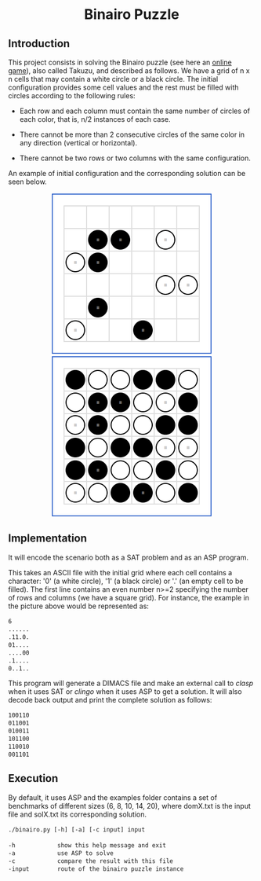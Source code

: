 <h1 align="center">Binairo Puzzle</h1>

## Introduction
This project consists in solving the Binairo puzzle (see here an [online game](https://www.puzzle-binairo.com)), also called
Takuzu, and described as follows. We have a grid of n x n cells that may contain a white circle or a black circle. The initial
configuration provides some cell values and the rest must be filled with circles according to the following rules:

- Each row and each column must contain the same number of circles of each color, that is, n/2 instances of each case.

- There cannot be more than 2 consecutive circles of the same color in any direction (vertical or horizontal).

- There cannot be two rows or two columns with the same configuration.

An example of initial configuration and the corresponding solution can be seen below. 

<div align="center">
  <img alt="Figure 1" src="img/figure1.png"/>
  <img alt="Figure 2" src="img/figure2.png"/>
</div>

## Implementation

It will encode the scenario both as a SAT problem and as an ASP program.

This takes an ASCII file <inputfile> with the initial grid where each cell contains a character: '0' (a white circle),
'1' (a black circle) or '.' (an empty cell to be filled). The first line contains an even number n>=2 specifying the number of
rows and columns (we have a square grid). For instance, the example in the picture above would be represented as:

```
6
......
.11.0.
01....
....00
.1....
0..1..
```

This program will generate a DIMACS file and make an external call to *clasp* when it uses SAT or *clingo* when it uses ASP
to get a solution. It will also decode back output and print the complete solution as follows:

```
100110
011001
010011
101100
110010
001101
```

## Execution

By default, it uses ASP and the examples folder contains a set of benchmarks of different sizes (6, 8, 10, 14, 20), where
domX.txt is the input file and solX.txt its corresponding solution.

```
./binairo.py [-h] [-a] [-c input] input

-h            show this help message and exit
-a            use ASP to solve
-c            compare the result with this file
-input        route of the binairo puzzle instance

```
